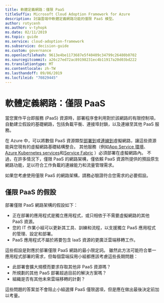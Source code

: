 ```yaml
---
title: 軟體定義網路：僅限 PaaS
titleSuffix: Microsoft Cloud Adoption Framework for Azure
description: 討論雲端中軟體定義網路功能的僅限 PaaS 模型。
author: rotycenh
ms.author: v-tyhopk
ms.date: 02/11/2019
ms.topic: guide
ms.service: cloud-adoption-framework
ms.subservice: decision-guide
ms.custom: governance
ms.openlocfilehash: 9613e4be1173687e5f40409c34799c26480b0702
ms.sourcegitcommit: a26c27ed72ac89198231ec4b11917a20d03bd222
ms.translationtype: MT
ms.contentlocale: zh-TW
ms.lasthandoff: 09/06/2019
ms.locfileid: "70829445"
---
```

# <a name="software-defined-networking-paas-only"></a>軟體定義網路：僅限 PaaS

當您實作平台即服務 (PaaS) 資源時，部署程序會利用對於該網路的有限控制項，自動建立假設的基礎網路，包括負載平衡、連接埠封鎖，以及連線至其他 PaaS 服務。

在 Azure 中，可以將數個 PaaS 資源類型[部署到](/azure/virtual-network/virtual-network-for-azure-services)或[連線到](/azure/virtual-network/virtual-network-service-endpoints-overview)虛擬網路，讓這些資源能與您現有的虛擬網路基礎結構整合。 其他服務（例如[App Service 環境](/azure/app-service/environment/intro)、 [Azure Kubernetes services](/azure/aks/intro-kubernetes)和[Service Fabric](/azure/service-fabric/service-fabric-overview) ）必須部署在虛擬網路內。 不過，在許多情況下，僅限 PaaS 的網路架構，僅依賴 PaaS 資源所提供的預設原生網路功能，足以符合工作負載的連線能力和流量管理需求。

如果您考慮使用僅限 PaaS 的網路架構，請務必驗證符合您需求的必要假設。

## <a name="paas-only-assumptions"></a>僅限 PaaS 的假設

部署僅限 PaaS 網路架構的假設如下：

- 正在部署的應用程式是獨立應用程式，或只相依于不需要虛擬網路的其他 PaaS 資源。
- 您的 IT 作業小組可以更新其工具、訓練和流程，以支援獨立 PaaS 應用程式的管理、設定和部署。
- PaaS 應用程式不屬於將要包含 IaaS 資源的更廣泛雲端移轉工作。

這些假設是對應於部署僅限 PaaS 網路的最小限定詞。 雖然此方法可能符合單一應用程式部署的需求，但每個雲端採用小組都應該考慮這些長期問題：

- 此部署會擴大規模而要求存取其他非 PaaS 資源嗎？
- 所規劃的其他 PaaS 部署超過目前的解決方案嗎？
- 組織是否有其他未來雲端移轉的計劃？

這些問題的答案並不會阻止小組選擇 PaaS 僅限選項，但是應在做出最後決定前加以考量。
